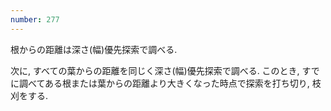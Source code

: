 ```yaml
---
number: 277
---
```

根からの距離は深さ(幅)優先探索で調べる.

次に, すべての葉からの距離を同じく深さ(幅)優先探索で調べる. このとき, すでに調べてある根または葉からの距離より大きくなった時点で探索を打ち切り, 枝刈をする.
